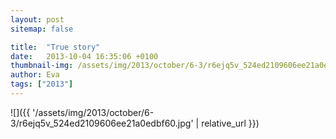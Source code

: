 ```yaml
---
layout: post
sitemap: false

title:  "True story"
date:   2013-10-04 16:35:06 +0100
thumbnail-img: /assets/img/2013/october/6-3/r6ejq5v_524ed2109606ee21a0edbf60.jpg
author: Eva
tags: ["2013"]
---
```




![]({{ '/assets/img/2013/october/6-3/r6ejq5v_524ed2109606ee21a0edbf60.jpg'  | relative_url }})


